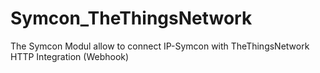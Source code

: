 # Symcon_TheThingsNetwork
The Symcon Modul allow to  connect IP-Symcon with TheThingsNetwork HTTP Integration (Webhook)
